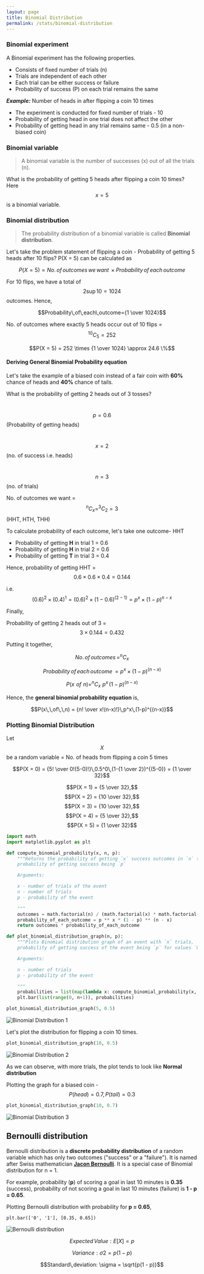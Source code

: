 ```yaml
---
layout: page
title: Binomial Distribution
permalink: /stats/binomial-distribution
---
```


### Binomial experiment

A Binomial experiment has the following properties.

* Consists of fixed number of trials (n)
* Trials are independent of each other
* Each trial can be either success or failure
* Probability of success (P) on each trial remains the same

***Example:*** Number of heads in after flipping a coin 10 times

* The experiment is conducted for fixed number of trials - 10
* Probability of getting head in one trial does not affect the other
* Probability of getting head in any trial remains same - 0.5 (in a non-biased coin)

### Binomial variable

> A binomial variable is the number of successes (x) out of all the trials (n).

What is the probability of getting 5 heads after flipping a coin 10 times? Here $$x = 5$$ is a binomial variable.

### Binomial distribution

> The probability distribution of a binomial variable is called **Binomial distribution**.

Let's take the problem statement of flipping a coin - Probability of getting 5 heads after 10 flips? P(X = 5) can be calculated as

$$P(X = 5) = No.\,of\,outcomes\,we\,want\,\times Probability\,of\,each\,outcome$$

For 10 flips, we have a total of $$2\sup{10} =1024$$ outcomes. Hence,

$$Probability\,of\,each\,outcome={1 \over 1024}$$

No. of outcomes where exactly 5 heads occur out of 10 flips = $$^{10}C_5 = 252$$

$$P(X = 5) = 252 \times {1 \over 1024} \approx 24.6 \%$$

#### Deriving General Binomial Probability equation

Let's take the example of a biased coin instead of a fair coin with **60%** chance of heads and **40%** chance of tails.

What is the probability of getting 2 heads out of 3 tosses?

&nbsp;$$ p = 0.6$$ (Probability of getting heads)

&nbsp;$$ x = 2$$ (no. of success i.e. heads)

&nbsp;$$ n = 3$$ (no. of trials)

No. of outcomes we want = $$^{n}C_x = ^{3}C_2 = 3 $$ (HHT, HTH, THH) 

To calculate probability of each outcome, let's take one outcome- HHT

* Probability of getting **H** in trial 1 = 0.6
* Probability of getting **H** in trial 2 = 0.6
* Probability of getting **T** in trial 3 = 0.4

Hence, probability of getting HHT = $$0.6\times0.6\times0.4 = 0.144$$

i.e. $$(0.6)^2 \times (0.4)^1 = (0.6)^2 \times (1-0.6)^(2-1) = p^x \times (1-p)^{n-x}$$ 

Finally,

Probability of getting 2 heads out of 3 = $$3 \times 0.144 = 0.432$$ 

Putting it together,

$$No.\,of\,outcomes\,= ^{n}C_x$$

$$Probability\,of\,each\,outcome\,= p^x \times (1-p)^{(n-x)}$$

$$P(x\,\,of\,\,n) = ^{n}C_x\,\,p^x\,(1-p)^{(n-x)}$$

Hence, the **general binomial probability equation** is,

$$P(x\,\,of\,\,n) = {n! \over x!(n-x)!}\,p^x\,(1-p)^{(n-x)}$$

### Plotting Binomial Distribution

Let $$X$$ be a random variable = No. of heads from flipping a coin 5 times

$$P(X = 0) = {5! \over 0!(5-0)!}\,0.5^0\,(1-{1 \over 2})^{(5-0)} = {1 \over 32}$$

$$P(X = 1) = {5 \over 32},$$
$$P(X = 2) = {10 \over 32},$$
$$P(X = 3) = {10 \over 32},$$
$$P(X = 4) = {5 \over 32},$$
$$P(X = 5) = {1 \over 32}$$

```python
import math
import matplotlib.pyplot as plt

def compute_binomial_probability(x, n, p):
    """Returns the probability of getting `x` success outcomes in `n` trials,
    probability of getting success being `p`

    Arguments:

    x - number of trials of the event
    n - number of trials
    p - probability of the event

    """
    outcomes = math.factorial(n) / (math.factorial(x) * math.factorial(n - x))
    probability_of_each_outcome = p ** x * (1 - p) ** (n - x)
    return outcomes * probability_of_each_outcome

def plot_binomial_distribution_graph(n, p):
    """Plots Binomial distribution graph of an event with `n` trials,
    probability of getting success of the event being `p` for values `0` to `n`

    Arguments:

    n - number of trials
    p - probability of the event

    """
    probabilities = list(map(lambda x: compute_binomial_probability(x, n, p), range(0, n+1)))
    plt.bar(list(range(0, n+1)), probabilities)

plot_binomial_distribution_graph(5, 0.5)
```

![Binomial Distribution 1](images/binomial-distribution-1.png)

Let's plot the distribution for flipping a coin 10 times.

```python
plot_binomial_distribution_graph(10, 0.5)
```
![Binomial Distribution 2](images/binomial-distribution-2.png)

As we can observe, with more trials, the plot tends to look like **Normal distribution**

Plotting the graph for a biased coin - $$P(head) = 0.7, P(tail) = 0.3$$

```python
plot_binomial_distribution_graph(10, 0.7)
```
![Binomial Distribution 3](images/binomial-distribution-3.png)

## Bernoulli distribution

Bernoulli distribution is a **discrete probability distribution** of a random variable which has only two outcomes ("success" or a "failure"). It is named after Swiss mathematician [**Jacon Bernoulli**](https://en.wikipedia.org/wiki/Jacob_Bernoulli). It is a special case of Binomial distribution for n = 1.

For example, probability (**p**) of scoring a goal in last 10 minutes is **0.35** (success), probability of not scoring a goal in last 10 minutes (failure) is **1 - p = 0.65**.

Plotting Bernoulli distribution with probability for **p = 0.65**,

```
plt.bar(['0', '1'], [0.35, 0.65])
```
![Bernoulli distribution](images/bernoulli-distribution.png)

$$Expected\,Value: E[X] = p$$

$$Variance: \sigma{2} = p(1 - p)$$

$$Standard\,deviation: \sigma = \sqrt{p(1 - p)}$$